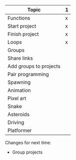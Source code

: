 | Topic                  | 1   |
| ---------------------- | --- |
| Functions              | x   |
| Start project          | x   |
| Finish project         | x   |
| Loops                  | x   |
| Groups                 |     |
| Share links            |     |
| Add groups to projects |     |
| Pair programming       |     |
| Spawning               |     |
| Animation              |     |
| Pixel art              |     |
| Snake                  |     |
| Asteroids              |     |
| Driving                |     |
| Platformer             |     |

Changes for next time:

- Group projects
